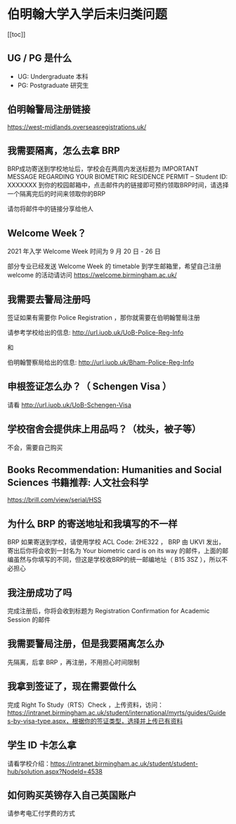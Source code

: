 # 伯明翰大学入学后未归类问题

[[toc]]

## UG / PG 是什么

* UG: Undergraduate 本科
* PG: Postgraduate 研究生


## 伯明翰警局注册链接

https://west-midlands.overseasregistrations.uk/

## 我需要隔离，怎么去拿 BRP

BRP成功寄送到学校地址后，学校会在两周内发送标题为 IMPORTANT MESSAGE REGARDING YOUR BIOMETRIC RESIDENCE PERMIT – Student ID: XXXXXXX 到你的校园邮箱中，点击邮件内的链接即可预约领取BRP时间，请选择一个隔离完后的时间来领取你的BRP

请勿将邮件中的链接分享给他人

## Welcome Week？

2021 年入学 Welcome Week 时间为 9 月 20 日 - 26 日

部分专业已经发送 Welcome Week 的 timetable 到学生邮箱里，希望自己注册 welcome 的活动请访问 https://welcome.birmingham.ac.uk/

## 我需要去警局注册吗

签证如果有需要你 Police Registration ，那你就需要在伯明翰警局注册

请参考学校给出的信息: http://url.iuob.uk/UoB-Police-Reg-Info 

和

伯明翰警察局给出的信息: http://url.iuob.uk/Bham-Police-Reg-Info

## 申根签证怎么办？（ Schengen Visa ）

请看 http://url.iuob.uk/UoB-Schengen-Visa

## 学校宿舍会提供床上用品吗？（枕头，被子等）

不会，需要自己购买

## Books Recommendation: Humanities and Social Sciences 书籍推荐: 人文社会科学

https://brill.com/view/serial/HSS

## 为什么 BRP 的寄送地址和我填写的不一样

BRP 如果寄送到学校，请使用学校 ACL Code: 2HE322 ， BRP 由 UKVI 发出，寄出后你将会收到一封名为 Your biometric card is on its way 的邮件，上面的邮编虽然与你填写的不同，但这是学校收BRP的统一邮编地址（ B15 3SZ ），所以不必担心

## 我注册成功了吗

完成注册后，你将会收到标题为 Registration Confirmation for Academic Session 的邮件

## 我需要警局注册，但是我要隔离怎么办

先隔离，后拿 BRP ，再注册，不用担心时间限制

## 我拿到签证了，现在需要做什么

完成 Right To Study（RTS）Check ，上传资料，访问：https://intranet.birmingham.ac.uk/student/international/myrts/guides/Guides-by-visa-type.aspx，根据你的签证类型，选择并上传已有资料

## 学生 ID 卡怎么拿

请看学校介绍：https://intranet.birmingham.ac.uk/student/student-hub/solution.aspx?NodeId=4538

## 如何购买英镑存入自己英国账户

请参考电汇付学费的方式

